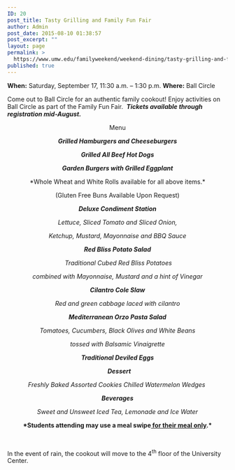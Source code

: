 ```yaml
---
ID: 20
post_title: Tasty Grilling and Family Fun Fair
author: Admin
post_date: 2015-08-10 01:38:57
post_excerpt: ""
layout: page
permalink: >
  https://www.umw.edu/familyweekend/weekend-dining/tasty-grilling-and-family-fun-fair/
published: true
---
```

<b>When:</b> Saturday, September 17, 11:30 a.m. – 1:30 p.m.
<b>Where:</b> Ball Circle

Come out to Ball Circle for an authentic family cookout! Enjoy activities on Ball Circle as part of the Family Fun Fair.  <strong><em>Tickets available through registration mid-August.</em></strong>
<p style="text-align: center">Menu</p>
<p style="text-align: center"><strong><em>Grilled Hamburgers and Cheeseburgers </em></strong></p>
<p style="text-align: center"><strong><em>Grilled All Beef Hot Dogs</em></strong></p>
<p style="text-align: center"><strong><em>Garden Burgers with Grilled Eggplant</em></strong></p>
<p style="text-align: center">*Whole Wheat and White Rolls available for all above items.*</p>
<p style="text-align: center">(Gluten Free Buns Available Upon Request)</p>
<p style="text-align: center"><strong><em>Deluxe Condiment Station</em></strong></p>
<p style="text-align: center"><em> Lettuce, Sliced Tomato and Sliced Onion, </em></p>
<p style="text-align: center"><em>Ketchup, Mustard, Mayonnaise and BBQ Sauce</em></p>
<p style="text-align: center"><strong><em>Red Bliss Potato Salad</em></strong></p>
<p style="text-align: center"><em> Traditional Cubed Red Bliss Potatoes</em></p>
<p style="text-align: center"><em>combined with Mayonnaise, Mustard and a hint of Vinegar</em></p>
<p style="text-align: center"><strong><em>Cilantro Cole Slaw</em></strong></p>
<p style="text-align: center"><em>Red and green cabbage laced with cilantro</em></p>
<p style="text-align: center"><strong><em>Mediterranean Orzo Pasta Salad</em></strong></p>
<p style="text-align: center"><em>Tomatoes, Cucumbers, Black Olives and White Beans </em></p>
<p style="text-align: center"><em>tossed with Balsamic Vinaigrette</em></p>
<p style="text-align: center"><strong><em>Traditional Deviled Eggs</em></strong></p>
<p style="text-align: center"><em> </em><em> </em><strong><em>Dessert</em></strong></p>
<p style="text-align: center"><em>Freshly Baked Assorted Cookies Chilled Watermelon Wedges </em></p>
<p style="text-align: center"><strong><em>Beverages</em></strong></p>
<p style="text-align: center"><em>Sweet and Unsweet Iced Tea, Lemonade and Ice Water</em></p>
<p style="text-align: center"><strong>*Students attending may use a meal swipe<u> for their meal only</u>.*</strong></p>
&nbsp;

In the event of rain, the cookout will move to the 4<sup>th</sup> floor of the University Center.

&nbsp;